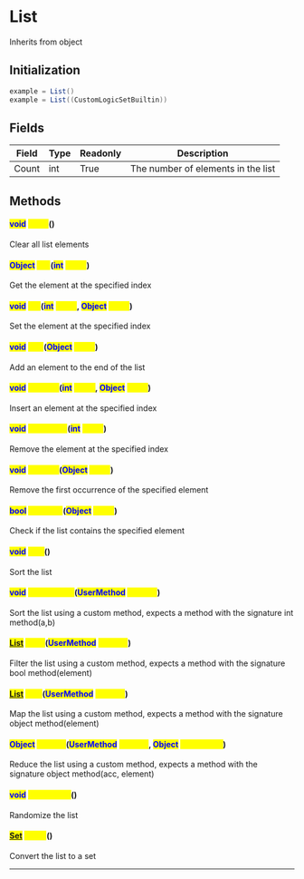# List
Inherits from object
## Initialization
```csharp
example = List()
example = List((CustomLogicSetBuiltin))
```
## Fields
|Field|Type|Readonly|Description|
|---|---|---|---|
|Count|int|True|The number of elements in the list|
## Methods
#### <mark style="color:Blue;">void</mark> <mark style="color:Yellow;">Clear</mark>()
Clear all list elements
#### <mark style="color:Blue;">Object</mark> <mark style="color:Yellow;">Get</mark>(<mark style="color:Blue;">int</mark> <mark style="color:Yellow;">index</mark>)
Get the element at the specified index
#### <mark style="color:Blue;">void</mark> <mark style="color:Yellow;">Set</mark>(<mark style="color:Blue;">int</mark> <mark style="color:Yellow;">index</mark>, <mark style="color:Blue;">Object</mark> <mark style="color:Yellow;">value</mark>)
Set the element at the specified index
#### <mark style="color:Blue;">void</mark> <mark style="color:Yellow;">Add</mark>(<mark style="color:Blue;">Object</mark> <mark style="color:Yellow;">value</mark>)
Add an element to the end of the list
#### <mark style="color:Blue;">void</mark> <mark style="color:Yellow;">InsertAt</mark>(<mark style="color:Blue;">int</mark> <mark style="color:Yellow;">index</mark>, <mark style="color:Blue;">Object</mark> <mark style="color:Yellow;">value</mark>)
Insert an element at the specified index
#### <mark style="color:Blue;">void</mark> <mark style="color:Yellow;">RemoveAt</mark>(<mark style="color:Blue;">int</mark> <mark style="color:Yellow;">index</mark>)
Remove the element at the specified index
#### <mark style="color:Blue;">void</mark> <mark style="color:Yellow;">Remove</mark>(<mark style="color:Blue;">Object</mark> <mark style="color:Yellow;">value</mark>)
Remove the first occurrence of the specified element
#### <mark style="color:Blue;">bool</mark> <mark style="color:Yellow;">Contains</mark>(<mark style="color:Blue;">Object</mark> <mark style="color:Yellow;">value</mark>)
Check if the list contains the specified element
#### <mark style="color:Blue;">void</mark> <mark style="color:Yellow;">Sort</mark>()
Sort the list
#### <mark style="color:Blue;">void</mark> <mark style="color:Yellow;">SortCustom</mark>(<mark style="color:Blue;">UserMethod</mark> <mark style="color:Yellow;">method</mark>)
Sort the list using a custom method, expects a method with the signature int method(a,b)
#### <mark style="color:Blue;">[List](../objects/List.md)</mark> <mark style="color:Yellow;">Filter</mark>(<mark style="color:Blue;">UserMethod</mark> <mark style="color:Yellow;">method</mark>)
Filter the list using a custom method, expects a method with the signature bool method(element)
#### <mark style="color:Blue;">[List](../objects/List.md)</mark> <mark style="color:Yellow;">Map</mark>(<mark style="color:Blue;">UserMethod</mark> <mark style="color:Yellow;">method</mark>)
Map the list using a custom method, expects a method with the signature object method(element)
#### <mark style="color:Blue;">Object</mark> <mark style="color:Yellow;">Reduce</mark>(<mark style="color:Blue;">UserMethod</mark> <mark style="color:Yellow;">method</mark>, <mark style="color:Blue;">Object</mark> <mark style="color:Yellow;">initialValue</mark>)
Reduce the list using a custom method, expects a method with the signature object method(acc, element)
#### <mark style="color:Blue;">void</mark> <mark style="color:Yellow;">Randomize</mark>()
Randomize the list
#### <mark style="color:Blue;">[Set](../objects/Set.md)</mark> <mark style="color:Yellow;">ToSet</mark>()
Convert the list to a set

---

